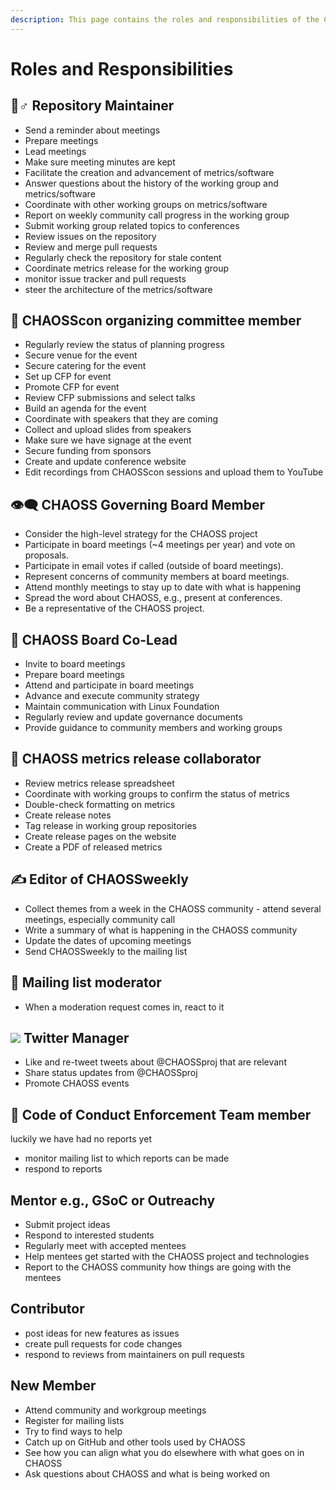```yaml
---
description: This page contains the roles and responsibilities of the CHAOSS community
---
```


# Roles and Responsibilities

## 🙍♂ Repository Maintainer

* Send a reminder about meetings
* Prepare meetings
* Lead meetings
* Make sure meeting minutes are kept
* Facilitate the creation and advancement of metrics/software
* Answer questions about the history of the working group and metrics/software
* Coordinate with other working groups on metrics/software
* Report on weekly community call progress in the working group
* Submit working group related topics to conferences
* Review issues on the repository
* Review and merge pull requests
* Regularly check the repository for stale content
* Coordinate metrics release for the working group
* monitor issue tracker and pull requests
* steer the architecture of the metrics/software

## 🎪 CHAOSScon organizing committee member

* Regularly review the status of planning progress
* Secure venue for the event
* Secure catering for the event
* Set up CFP for event
* Promote CFP for event
* Review CFP submissions and select talks
* Build an agenda for the event
* Coordinate with speakers that they are coming
* Collect and upload slides from speakers
* Make sure we have signage at the event
* Secure funding from sponsors
* Create and update conference website
* Edit recordings from CHAOSScon sessions and upload them to YouTube

## 👁🗨 CHAOSS Governing Board Member

* Consider the high-level strategy for the CHAOSS project
* Participate in board meetings \(~4 meetings per year\) and vote on proposals.
* Participate in email votes if called \(outside of board meetings\).
* Represent concerns of community members at board meetings.
* Attend monthly meetings to stay up to date with what is happening
* Spread the word about CHAOSS, e.g., present at conferences.
* Be a representative of the CHAOSS project.

## 👤 CHAOSS Board Co-Lead

* Invite to board meetings
* Prepare board meetings
* Attend and participate in board meetings
* Advance and execute community strategy
* Maintain communication with Linux Foundation
* Regularly review and update governance documents
* Provide guidance to community members and working groups

## 📙 CHAOSS metrics release collaborator

* Review metrics release spreadsheet
* Coordinate with working groups to confirm the status of metrics
* Double-check formatting on metrics
* Create release notes
* Tag release in working group repositories
* Create release pages on the website
* Create a PDF of released metrics

## ✍ Editor of CHAOSSweekly

* Collect themes from a week in the CHAOSS community - attend several meetings, especially community call
* Write a summary of what is happening in the CHAOSS community
* Update the dates of upcoming meetings
* Send CHAOSSweekly to the mailing list

## 📩 Mailing list moderator

* When a moderation request comes in, react to it

## ![](../assets/logo.png) Twitter Manager

* Like and re-tweet tweets about @CHAOSSproj that are relevant
* Share status updates from @CHAOSSproj
* Promote CHAOSS events

## 📖 Code of Conduct Enforcement Team member

luckily we have had no reports yet

* monitor mailing list to which reports can be made
* respond to reports

## Mentor e.g., GSoC or Outreachy

* Submit project ideas
* Respond to interested students
* Regularly meet with accepted mentees
* Help mentees get started with the CHAOSS project and technologies
* Report to the CHAOSS community how things are going with the mentees

## Contributor

* post ideas for new features as issues
* create pull requests for code changes
* respond to reviews from maintainers on pull requests

## New Member

* Attend community and workgroup meetings
* Register for mailing lists
* Try to find ways to help
* Catch up on GitHub and other tools used by CHAOSS
* See how you can align what you do elsewhere with what goes on in CHAOSS
* Ask questions about CHAOSS and what is being worked on

